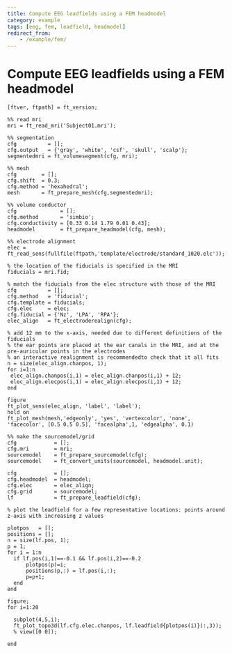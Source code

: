 ```yaml
---
title: Compute EEG leadfields using a FEM headmodel
category: example
tags: [eeg, fem, leadfield, headmodel]
redirect_from:
    - /example/fem/
---
```


# Compute EEG leadfields using a FEM headmodel

    [ftver, ftpath] = ft_version;
    
    %% read mri
    mri = ft_read_mri('Subject01.mri');

    %% segmentation
    cfg          = [];
    cfg.output   = {'gray', 'white', 'csf', 'skull', 'scalp'};
    segmentedmri = ft_volumesegment(cfg, mri);

    %% mesh
    cfg        = [];
    cfg.shift  = 0.3;
    cfg.method = 'hexahedral';
    mesh       = ft_prepare_mesh(cfg,segmentedmri);

    %% volume conductor
    cfg              = [];
    cfg.method       = 'simbio';
    cfg.conductivity = [0.33 0.14 1.79 0.01 0.43];
    headmodel        = ft_prepare_headmodel(cfg, mesh);

    %% electrode alignment
    elec = ft_read_sens(fullfile(ftpath,'template/electrode/standard_1020.elc'));

    % the location of the fiducials is specified in the MRI
    fiducials = mri.fid;

    % match the fiducials from the elec structure with those of the MRI
    cfg          = [];
    cfg.method   = 'fiducial';
    cfg.template = fiducials;
    cfg.elec     = elec;
    cfg.fiducial = {'Nz', 'LPA', 'RPA'};
    elec_align   = ft_electroderealign(cfg);

    % add 12 mm to the x-axis, needed due to different definitions of the fiducials
    % the ear points are placed at the ear canals in the MRI, and at the pre-auricular points in the electrodes
    % an interactive realignment is recommendedto check that it all fits
    n = size(elec_align.chanpos, 1);
    for i=1:n
     elec_align.chanpos(i,1) = elec_align.chanpos(i,1) + 12;
     elec_align.elecpos(i,1) = elec_align.elecpos(i,1) + 12;
    end

    figure
    ft_plot_sens(elec_align, 'label', 'label');
    hold on
    ft_plot_mesh(mesh,'edgeonly', 'yes', 'vertexcolor', 'none', 'facecolor', [0.5 0.5 0.5], 'facealpha',1, 'edgealpha', 0.1)

    %% make the sourcemodel/grid
    cfg            = [];
    cfg.mri        = mri;
    sourcemodel    = ft_prepare_sourcemodel(cfg);
    sourcemodel    = ft_convert_units(sourcemodel, headmodel.unit);

    cfg            = [];
    cfg.headmodel  = headmodel;
    cfg.elec       = elec_align;
    cfg.grid       = sourcemodel;
    lf             = ft_prepare_leadfield(cfg);

    % plot the leadfield for a few representative locations: points around z-axis with increasing z values

    plotpos   = [];
    positions = [];
    n = size(lf.pos, 1);
    p = 1;
    for i = 1:n
      if lf.pos(i,1)==-0.1 && lf.pos(i,2)==-0.2
          plotpos(p)=i;
          positions(p,:) = lf.pos(i,:);
          p=p+1;
      end
    end

    figure;
    for i=1:20

      subplot(4,5,i);
      ft_plot_topo3d(lf.cfg.elec.chanpos, lf.leadfield{plotpos(i)}(:,3));
      % view([0 0]);

    end
